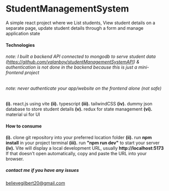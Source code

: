 # StudentManagementSystem
A simple react project where we List students, View student details on a separate page, update student details through a form and manage application state 
#### Technologies
###### note: I built a backend API connected to mongodb to serve student data (https://github.com/valanboy/studentManagementSystemAPI) & authentication is not done in the backend because this is just a mini-frontend project
###### note: never authenticate your app/website on the frontend alone (not safe)
**(i).**   react.js using vite
**(ii).**  typescript
**(iii).** tailwindCSS
**(iv).** dummy json database to store student details
**(v).**  redux for state management 
**(vi).**  material ui for UI 
#### How to consume
**(i).**   clone git repository into your preferred location folder
**(ii).**  run **npm install** in your project terminal
**(iii).** run **"npm run dev"** to start your server
**(iv).** Vite will display a local development URL, usually **http://localhost:5173** If that doesn't open automatically, copy and paste the URL into your browser.
##### contact me if you have any issues
believegilbert20@gmail.com
